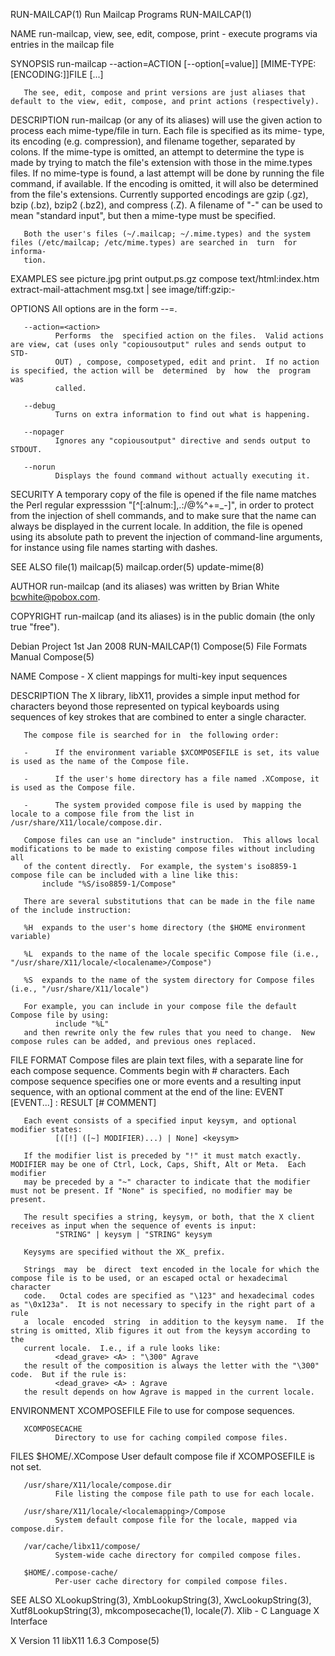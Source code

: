 RUN-MAILCAP(1)                                                 Run Mailcap Programs                                                 RUN-MAILCAP(1)

NAME
       run-mailcap, view, see, edit, compose, print - execute programs via entries in the mailcap file

SYNOPSIS
       run-mailcap --action=ACTION [--option[=value]] [MIME-TYPE:[ENCODING:]]FILE [...]

       The see, edit, compose and print versions are just aliases that default to the view, edit, compose, and print actions (respectively).

DESCRIPTION
       run-mailcap  (or any of its aliases) will use the given action to process each mime-type/file in turn.  Each file is specified as its mime-
       type, its encoding (e.g. compression), and filename together, separated by colons.  If the mime-type is omitted, an  attempt  to  determine
       the type is made by trying to match the file's extension with those in the mime.types files.  If no mime-type is found, a last attempt will
       be done by running the file command, if available.  If the encoding is omitted, it will also be  determined  from  the  file's  extensions.
       Currently supported encodings are gzip (.gz), bzip (.bz), bzip2 (.bz2), and compress (.Z).  A filename of "-" can be used to mean "standard
       input", but then a mime-type must be specified.

       Both the user's files (~/.mailcap; ~/.mime.types) and the system files (/etc/mailcap; /etc/mime.types) are searched in  turn  for  informa‐
       tion.

   EXAMPLES
         see picture.jpg
         print output.ps.gz
         compose text/html:index.htm
         extract-mail-attachment msg.txt | see image/tiff:gzip:-

   OPTIONS
       All options are in the form --<opt>=<value>.

       --action=<action>
              Performs  the  specified action on the files.  Valid actions are view, cat (uses only "copiousoutput" rules and sends output to STD‐
              OUT) , compose, composetyped, edit and print.  If no action is specified, the action will be  determined  by  how  the  program  was
              called.

       --debug
              Turns on extra information to find out what is happening.

       --nopager
              Ignores any "copiousoutput" directive and sends output to STDOUT.

       --norun
              Displays the found command without actually executing it.

SECURITY
       A temporary copy of the file is opened if the file name matches the Perl regular expresssion "[^[:alnum:],.:/@%^+=_-]", in order to protect
       from the injection of shell commands, and to make sure that the name can always be displayed in the current locale.  In addition, the  file
       is opened using its absolute path to prevent the injection of command-line arguments, for instance using file names starting with dashes.

SEE ALSO
       file(1) mailcap(5) mailcap.order(5) update-mime(8)

AUTHOR
       run-mailcap (and its aliases) was written by Brian White <bcwhite@pobox.com>.

COPYRIGHT
       run-mailcap (and its aliases) is in the public domain (the only true "free").

Debian Project                                                     1st Jan 2008                                                     RUN-MAILCAP(1)
Compose(5)                                                      File Formats Manual                                                     Compose(5)

NAME
       Compose - X client mappings for multi-key input sequences

DESCRIPTION
       The  X  library, libX11, provides a simple input method for characters beyond those represented on typical keyboards using sequences of key
       strokes that are combined to enter a single character.

       The compose file is searched for in  the following order:

       -      If the environment variable $XCOMPOSEFILE is set, its value is used as the name of the Compose file.

       -      If the user's home directory has a file named .XCompose, it is used as the Compose file.

       -      The system provided compose file is used by mapping the locale to a compose file from the list in /usr/share/X11/locale/compose.dir.

       Compose files can use an "include" instruction.  This allows local modifications to be made to existing compose files without including all
       of the content directly.  For example, the system's iso8859-1 compose file can be included with a line like this:
           include "%S/iso8859-1/Compose"

       There are several substitutions that can be made in the file name of the include instruction:

       %H  expands to the user's home directory (the $HOME environment variable)

       %L  expands to the name of the locale specific Compose file (i.e., "/usr/share/X11/locale/<localename>/Compose")

       %S  expands to the name of the system directory for Compose files (i.e., "/usr/share/X11/locale")

       For example, you can include in your compose file the default Compose file by using:
              include "%L"
       and then rewrite only the few rules that you need to change.  New compose rules can be added, and previous ones replaced.

FILE FORMAT
       Compose  files  are  plain  text  files, with a separate line for each compose sequence.   Comments begin with # characters.   Each compose
       sequence specifies one or more events and a resulting input sequence, with an optional comment at the end of the line:
              EVENT [EVENT...] : RESULT [# COMMENT]

       Each event consists of a specified input keysym, and optional modifier states:
              [([!] ([~] MODIFIER)...) | None] <keysym>

       If the modifier list is preceded by "!" it must match exactly.  MODIFIER may be one of Ctrl, Lock, Caps, Shift, Alt or Meta.  Each modifier
       may be preceded by a "~" character to indicate that the modifier must not be present. If "None" is specified, no modifier may be present.

       The result specifies a string, keysym, or both, that the X client receives as input when the sequence of events is input:
              "STRING" | keysym | "STRING" keysym

       Keysyms are specified without the XK_ prefix.

       Strings  may  be  direct  text encoded in the locale for which the compose file is to be used, or an escaped octal or hexadecimal character
       code.   Octal codes are specified as "\123" and hexadecimal codes as "\0x123a".  It is not necessary to specify in the right part of a rule
       a  locale  encoded  string  in addition to the keysym name.  If the string is omitted, Xlib figures it out from the keysym according to the
       current locale.  I.e., if a rule looks like:
              <dead_grave> <A> : "\300" Agrave
       the result of the composition is always the letter with the "\300" code.  But if the rule is:
              <dead_grave> <A> : Agrave
       the result depends on how Agrave is mapped in the current locale.

ENVIRONMENT
       XCOMPOSEFILE
              File to use for compose sequences.

       XCOMPOSECACHE
              Directory to use for caching compiled compose files.

FILES
       $HOME/.XCompose
              User default compose file if XCOMPOSEFILE is not set.

       /usr/share/X11/locale/compose.dir
              File listing the compose file path to use for each locale.

       /usr/share/X11/locale/<localemapping>/Compose
              System default compose file for the locale, mapped via compose.dir.

       /var/cache/libx11/compose/
              System-wide cache directory for compiled compose files.

       $HOME/.compose-cache/
              Per-user cache directory for compiled compose files.

SEE ALSO
       XLookupString(3), XmbLookupString(3), XwcLookupString(3), Xutf8LookupString(3), mkcomposecache(1), locale(7).
       Xlib - C Language X Interface

X Version 11                                                       libX11 1.6.3                                                         Compose(5)
